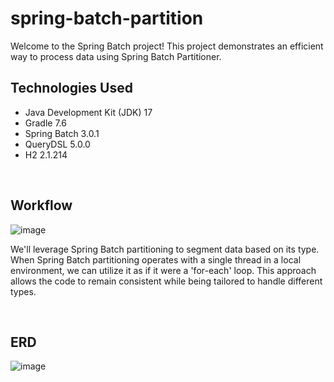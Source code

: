 # spring-batch-partition
Welcome to the Spring Batch project! This project demonstrates an efficient way to process data using Spring Batch Partitioner. 
<br>
## Technologies Used

- Java Development Kit (JDK) 17
- Gradle 7.6
- Spring Batch 3.0.1
- QueryDSL 5.0.0
- H2 2.1.214
  
<br>

## Workflow
![image](https://github.com/mia-developer/spring-batch-partition/assets/131224717/259fef05-6f4f-4f6f-b378-e4e50c9b515f)

We'll leverage Spring Batch partitioning to segment data based on its type. When Spring Batch partitioning operates with a single thread in a local environment, we can utilize it as if it were a 'for-each' loop. This approach allows the code to remain consistent while being tailored to handle different types.

<br>

## ERD
![image](https://github.com/mia-developer/spring-batch-partition/assets/131224717/4db0cf40-adb2-4d7b-b669-55a703be80ac)


<br>
